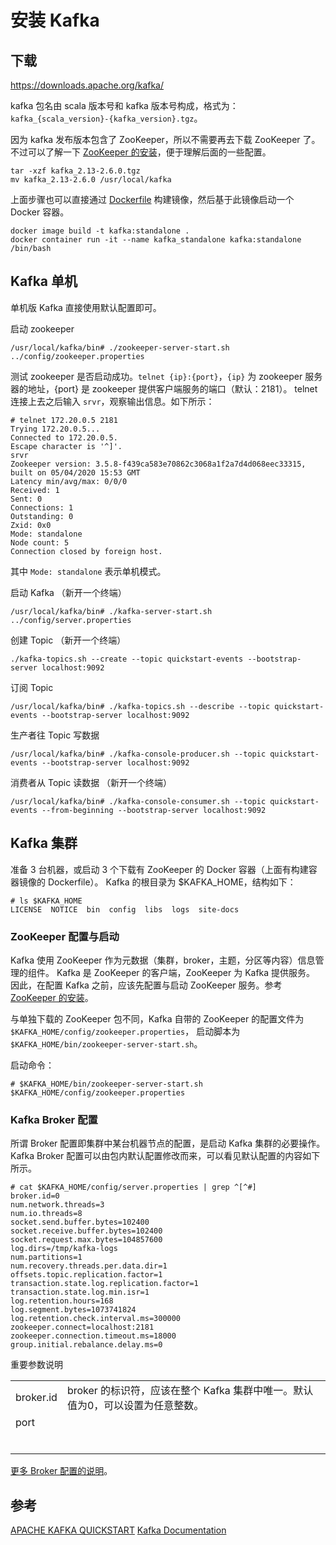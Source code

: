 # 安装 Kafka

## 下载

https://downloads.apache.org/kafka/

kafka 包名由 scala 版本号和 kafka 版本号构成，格式为： `kafka_{scala_version}-{kafka_version}.tgz`。

因为 kafka 发布版本包含了 ZooKeeper，所以不需要再去下载 ZooKeeper 了。不过可以了解一下 [ZooKeeper 的安装](./Zookeeper-Installation.md)，便于理解后面的一些配置。

```
tar -xzf kafka_2.13-2.6.0.tgz
mv kafka_2.13-2.6.0 /usr/local/kafka
```

上面步骤也可以直接通过 [Dockerfile](./Dockerfile) 构建镜像，然后基于此镜像启动一个 Docker 容器。
```
docker image build -t kafka:standalone .
docker container run -it --name kafka_standalone kafka:standalone /bin/bash
```

## Kafka 单机

单机版 Kafka 直接使用默认配置即可。

启动 zookeeper
```
/usr/local/kafka/bin# ./zookeeper-server-start.sh ../config/zookeeper.properties
```

测试 zookeeper 是否启动成功。`telnet {ip}:{port}`，`{ip}` 为 zookeeper 服务器的地址，{port} 是 zookeeper 提供客户端服务的端口（默认：2181）。
telnet 连接上去之后输入 `srvr`，观察输出信息。如下所示：

```
# telnet 172.20.0.5 2181
Trying 172.20.0.5...
Connected to 172.20.0.5.
Escape character is '^]'.
srvr
Zookeeper version: 3.5.8-f439ca583e70862c3068a1f2a7d4d068eec33315, built on 05/04/2020 15:53 GMT
Latency min/avg/max: 0/0/0
Received: 1
Sent: 0
Connections: 1
Outstanding: 0
Zxid: 0x0
Mode: standalone
Node count: 5
Connection closed by foreign host.
```

其中 `Mode: standalone` 表示单机模式。

启动 Kafka （新开一个终端）
```
/usr/local/kafka/bin# ./kafka-server-start.sh ../config/server.properties
```

创建 Topic （新开一个终端）
```
./kafka-topics.sh --create --topic quickstart-events --bootstrap-server localhost:9092
```

订阅 Topic
```
/usr/local/kafka/bin# ./kafka-topics.sh --describe --topic quickstart-events --bootstrap-server localhost:9092
```

生产者往 Topic 写数据
```
/usr/local/kafka/bin# ./kafka-console-producer.sh --topic quickstart-events --bootstrap-server localhost:9092
```

消费者从 Topic 读数据 （新开一个终端）
```
/usr/local/kafka/bin# ./kafka-console-consumer.sh --topic quickstart-events --from-beginning --bootstrap-server localhost:9092
```


## Kafka 集群

准备 3 台机器，或启动 3 个下载有 ZooKeeper 的 Docker 容器（上面有构建容器镜像的 Dockerfile）。 Kafka 的根目录为 $KAFKA_HOME，结构如下：

```
# ls $KAFKA_HOME
LICENSE  NOTICE  bin  config  libs  logs  site-docs
```

### ZooKeeper 配置与启动

Kafka 使用 ZooKeeper 作为元数据（集群，broker，主题，分区等内容）信息管理的组件。
Kafka 是 ZooKeeper 的客户端，ZooKeeper 为 Kafka 提供服务。
因此，在配置 Kafka 之前，应该先配置与启动 ZooKeeper 服务。参考[ZooKeeper 的安装](./Zookeeper-Installation.md)。

与单独下载的 ZooKeeper 包不同，Kafka 自带的 ZooKeeper 的配置文件为 `$KAFKA_HOME/config/zookeeper.properties`，
启动脚本为 `$KAFKA_HOME/bin/zookeeper-server-start.sh`。

启动命令：
```
# $KAFKA_HOME/bin/zookeeper-server-start.sh $KAFKA_HOME/config/zookeeper.properties
```

### Kafka Broker 配置

所谓 Broker 配置即集群中某台机器节点的配置，是启动 Kafka 集群的必要操作。 
Kafka Broker 配置可以由包内默认配置修改而来，可以看见默认配置的内容如下所示。

```
# cat $KAFKA_HOME/config/server.properties | grep ^[^#]
broker.id=0
num.network.threads=3
num.io.threads=8
socket.send.buffer.bytes=102400
socket.receive.buffer.bytes=102400
socket.request.max.bytes=104857600
log.dirs=/tmp/kafka-logs
num.partitions=1
num.recovery.threads.per.data.dir=1
offsets.topic.replication.factor=1
transaction.state.log.replication.factor=1
transaction.state.log.min.isr=1
log.retention.hours=168
log.segment.bytes=1073741824
log.retention.check.interval.ms=300000
zookeeper.connect=localhost:2181
zookeeper.connection.timeout.ms=18000
group.initial.rebalance.delay.ms=0
```

重要参数说明

|  |  |
|---|---|
| broker.id | broker 的标识符，应该在整个 Kafka 集群中唯一。默认值为0，可以设置为任意整数。 |
| port |  |
|  |  |
|  |  |
|  |  |
|  |  |
|  |  |
|  |  |

[更多 Broker 配置的说明](https://kafka.apache.org/documentation/#brokerconfigs)。

## 参考

[APACHE KAFKA QUICKSTART](https://kafka.apache.org/quickstart)
[Kafka Documentation](https://kafka.apache.org/documentation)

